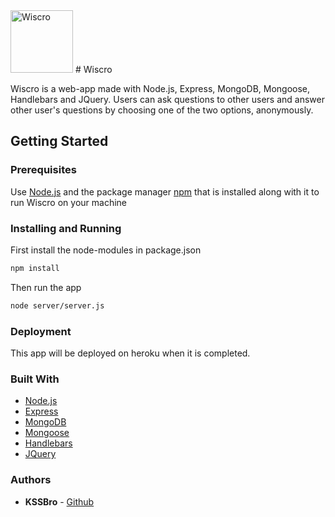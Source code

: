 <img alt="Wiscro" src="https://raw.githubusercontent.com/KSSBro/wiscro/master/public/images/wiscro_main.png" height="100">
# Wiscro

Wiscro is a web-app made with Node.js, Express, MongoDB, Mongoose, Handlebars and JQuery.
Users can ask questions to other users and answer other user's questions by choosing one of the two options, anonymously.

## Getting Started

### Prerequisites

Use [Node.js](https://nodejs.org/en/download/) and the package manager [npm](https://www.npmjs.com/get-npm) that is installed along with it to run Wiscro on your machine

### Installing and Running

First install the node-modules in package.json

```bash
npm install
```

Then run the app

```bash
node server/server.js
```

### Deployment

This app will be deployed on heroku when it is completed.

### Built With

- [Node.js](https://nodejs.org/en/)
- [Express](https://expressjs.com/)
- [MongoDB](https://www.mongodb.com/)
- [Mongoose](https://mongoosejs.com/)
- [Handlebars](https://handlebarsjs.com/)
- [JQuery](https://jquery.com/)

### Authors

- **KSSBro** - [Github](https://github.com/KSSBro)
